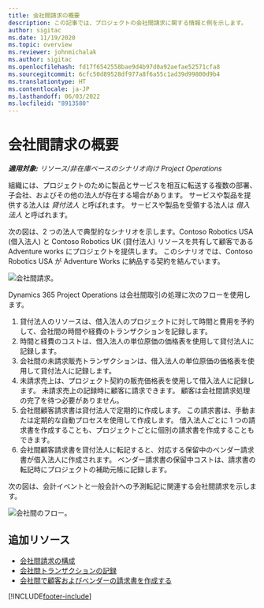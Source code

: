 ```yaml
---
title: 会社間請求の概要
description: この記事では、プロジェクトの会社間請求に関する情報と例を示します。
author: sigitac
ms.date: 11/19/2020
ms.topic: overview
ms.reviewer: johnmichalak
ms.author: sigitac
ms.openlocfilehash: fd17f6542558bae9d4b97d0a92aefae52571cfa8
ms.sourcegitcommit: 6cfc50d89528df977a8f6a55c1ad39d99800d9b4
ms.translationtype: HT
ms.contentlocale: ja-JP
ms.lasthandoff: 06/03/2022
ms.locfileid: "8913580"
---
```

# <a name="intercompany-invoicing-overview"></a>会社間請求の概要

_**適用対象:** リソース/非在庫ベースのシナリオ向け Project Operations_

組織には、プロジェクトのために製品とサービスを相互に転送する複数の部署、子会社、およびその他の法人が存在する場合があります。 サービスや製品を提供する法人は *貸付法人* と呼ばれます。 サービスや製品を受領する法人は *借入法人* と呼ばれます。

次の図は、2 つの法人で典型的なシナリオを示します。Contoso Robotics USA (借入法人) と Contoso Robotics UK (貸付法人) リソースを共有して顧客である Adventure works にプロジェクトを提供します。 このシナリオでは、Contoso Robotics USA が Adventure Works に納品する契約を結んでいます。

![会社間請求。](./media/IntercompanyScenario.png) 

Dynamics 365 Project Operations は会社間取引の処理に次のフローを使用します。

1. 貸付法人のリソースは、借入法人のプロジェクトに対して時間と費用を予約して、会社間の時間や経費のトランザクションを記録します。
2. 時間と経費のコストは、借入法人の単位原価の価格表を使用して貸付法人に記録します。
3. 会社間の未請求販売トランザクションは、借入法人の単位原価の価格表を使用して貸付法人に記録します。
4. 未請求売上は、プロジェクト契約の販売価格表を使用して借入法人に記録します。 未請求売上の記録時に顧客に請求できます。 顧客は会社間請求処理の完了を待つ必要がありません。
5. 会社間顧客請求書は貸付法人で定期的に作成します。 この請求書は、手動または定期的な自動プロセスを使用して作成します。 借入法人ごとに 1 つの請求書を作成することも、プロジェクトごとに個別の請求書を作成することもできます。
6. 会社間顧客請求書を貸付法人に転記すると、対応する保留中のベンダー請求書が借入法人に作成されます。 ベンダー請求書の保留中コストは、請求書の転記時にプロジェクトの補助元帳に記録します。

次の図は、会計イベントと一般会計への予測転記に関連する会社間請求を示します。

![会社間のフロー。](./media/IntercompanyFlow.png)

## <a name="additional-resources"></a>追加リソース

- [会社間請求の構成](configure-intercompany-invoicing.md)
- [会社間トランザクションの記録](create-intercompany-transactions.md)
- [会社間で顧客およびベンダーの請求書を作成する](create-intercompany-customer-vendor-invoices.md)


[!INCLUDE[footer-include](../includes/footer-banner.md)]